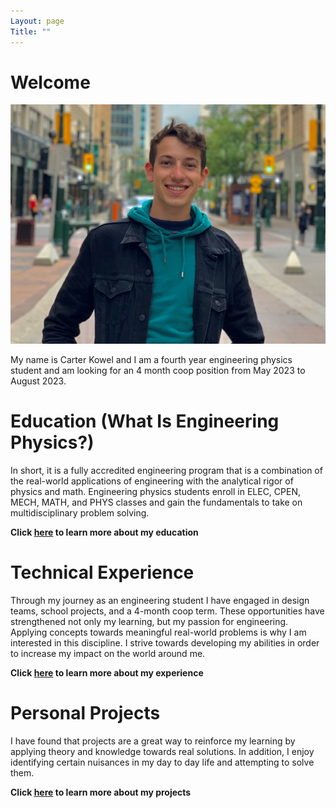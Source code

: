 ```yaml
---
Layout: page
Title: ""
---
```


# Welcome  

![rs](https://raw.githubusercontent.com/carterkowel/carterkowel.github.io/master/assets/images/profilepic2.PNG)  

My name is Carter Kowel and I am a fourth year engineering physics student and am looking for an 4 month coop position from May 2023 to August 2023.


# Education (What Is Engineering Physics?)  
In short, it is a fully accredited engineering program that is a combination of the real-world applications of engineering with the analytical rigor of physics and math.
Engineering physics students enroll in ELEC, CPEN, MECH, MATH, and PHYS classes and gain the fundamentals to take on multidisciplinary problem solving.  

**Click [here](education.md) to learn more about my education**

# Technical Experience  
Through my journey as an engineering student I have engaged in design teams, school projects, and a 4-month coop term. These opportunities have strengthened not only my learning, but my passion for engineering. Applying concepts towards meaningful real-world problems is why I am interested in this discipline. I strive towards developing my abilities in order to increase my impact on the world around me.   

**Click [here](experience.md) to learn more about my experience**


# Personal Projects  
I have found that projects are a great way to reinforce my learning by applying theory and knowledge towards real solutions. In addition, I enjoy identifying certain nuisances in my day to day life and attempting to solve them.

**Click [here](projects.md) to learn more about my projects**
